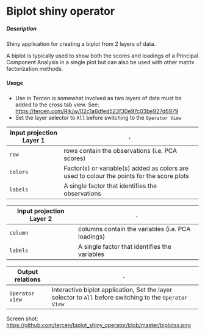 # Biplot shiny operator

##### Description

Shiny application for creating a biplot from 2 layers of data.

A biplot is typically used to show both the scores and loadings of a Principal Component Analysis in a single plot but can also be used with other matrix factorization methods. 

##### Usage
- Use in Tercen is somewhat involved as two layers of data must be added to the cross tab view. See: https://tercen.com/Rik/w/02c1a6dfed523f30e97c03be927d6979
- Set the layer selector to `All` before switching to the `Operator View`

Input projection Layer 1|.
---|---
`row`           | rows contain the observations (i.e. PCA scores)
`colors`        | Factor(s) or variable(s) added as colors are used to colour the points for the score plots
`labels`        | A single factor that identifies the observations

Input projection Layer 2|.
---|---
`column`        | columns contain the variables (i.e. PCA loadings)
`labels`        | A single factor that identifies the variables

Output relations|.
---|---
`Operator view`        | Interactive biplot application, Set the layer selector to `All` before switching to the `Operator View`


Screen shot: https://github.com/tercen/biplot_shiny_operator/blob/master/biplotss.png
